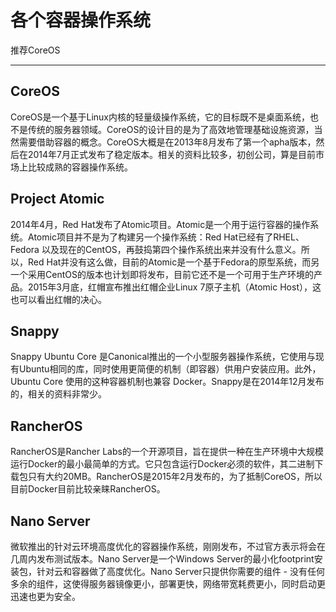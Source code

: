 # 各个容器操作系统
推荐CoreOS

****
## CoreOS
CoreOS是一个基于Linux内核的轻量级操作系统，它的目标既不是桌面系统，也不是传统的服务器领域。CoreOS的设计目的是为了高效地管理基础设施资源，当然需要借助容器的概念。CoreOS大概是在2013年8月发布了第一个apha版本，然后在2014年7月正式发布了稳定版本。相关的资料比较多，初创公司，算是目前市场上比较成熟的容器操作系统。

## Project Atomic
2014年4月，Red Hat发布了Atomic项目。Atomic是一个用于运行容器的操作系统。Atomic项目并不是为了构建另一个操作系统：Red Hat已经有了RHEL、 Fedora 以及现在的CentOS，再鼓捣第四个操作系统出来并没有什么意义。所以，Red Hat并没有这么做，目前的Atomic是一个基于Fedora的原型系统，而另一个采用CentOS的版本也计划即将发布，目前它还不是一个可用于生产环境的产品。2015年3月底，红帽宣布推出红帽企业Linux 7原子主机（Atomic Host），这也可以看出红帽的决心。

## Snappy
Snappy Ubuntu Core 是Canonical推出的一个小型服务器操作系统，它使用与现有Ubuntu相同的库，同时使用更简便的机制（即容器）供用户安装应用。此外，Ubuntu Core 使用的这种容器机制也兼容 Docker。Snappy是在2014年12月发布的，相关的资料非常少。

## RancherOS
RancherOS是Rancher Labs的一个开源项目，旨在提供一种在生产环境中大规模运行Docker的最小最简单的方式。它只包含运行Docker必须的软件，其二进制下载包只有大约20MB。RancherOS是2015年2月发布的，为了抵制CoreOS，所以目前Docker目前比较亲睐RancherOS。

## Nano Server
微软推出的针对云环境高度优化的容器操作系统，刚刚发布，不过官方表示将会在几周内发布测试版本。Nano Server是一个Windows Server的最小化footprint安装包，针对云和容器做了高度优化。Nano Server只提供你需要的组件 - 没有任何多余的组件，这使得服务器镜像更小，部署更快，网络带宽耗费更小，同时启动更迅速也更为安全。

